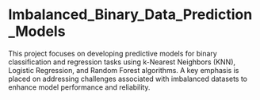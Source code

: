 # Imbalanced_Binary_Data_Prediction_Models
This project focuses on developing predictive models for binary classification and regression tasks using k-Nearest Neighbors (KNN), Logistic Regression, and Random Forest algorithms. A key emphasis is placed on addressing challenges associated with imbalanced datasets to enhance model performance and reliability.
